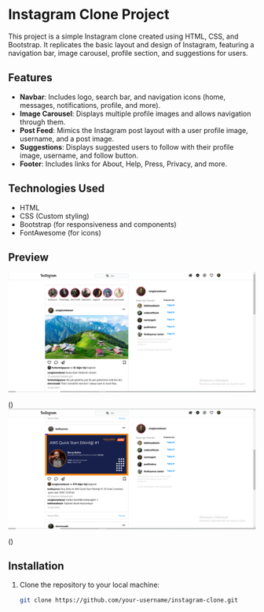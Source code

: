 # Instagram Clone Project

This project is a simple Instagram clone created using HTML, CSS, and Bootstrap. It replicates the basic layout and design of Instagram, featuring a navigation bar, image carousel, profile section, and suggestions for users. 

## Features

- **Navbar**: Includes logo, search bar, and navigation icons (home, messages, notifications, profile, and more).
- **Image Carousel**: Displays multiple profile images and allows navigation through them.
- **Post Feed**: Mimics the Instagram post layout with a user profile image, username, and a post image.
- **Suggestions**: Displays suggested users to follow with their profile image, username, and follow button.
- **Footer**: Includes links for About, Help, Press, Privacy, and more.

## Technologies Used

- HTML
- CSS (Custom styling)
- Bootstrap (for responsiveness and components)
- FontAwesome (for icons)

## Preview

![Resim açıklaması](./images/i1.PNG)

()
![Resim açıklaması](./images/i2.PNG)

()

## Installation

1. Clone the repository to your local machine:
   ```bash
   git clone https://github.com/your-username/instagram-clone.git